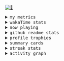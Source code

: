 [![🐙](https://hits.seeyoufarm.com/api/count/incr/badge.svg?url=https%3A%2F%2Fgithub.com%2Fktnkk%2Fhit-counter&count_bg=%23070707&title_bg=%23070707&icon=&icon_color=%23E7E7E7&title=visitors&edge_flat=true)](https://hits.seeyoufarm.com)

<details>
  <summary> <samp>my metrics</samp></summary>
  
  <br>
  
 ![🐳](https://github.com/kkhys/kkhys/blob/main/github-metrics.svg)
  
  ***
</details>

<details>
  <summary> <samp>wakaTime stats</samp></summary>
  
  <br>
  
<!--START_SECTION:waka-->
![Code Time](http://img.shields.io/badge/Code%20Time-5%2C830%20hrs%2057%20mins-blue)

**🐱 My GitHub Data** 

> 📦 5.4 MB Used in GitHub's Storage 
 > 
> 🏆 508 Contributions in the Year 2025
 > 
> 💼 Opted to Hire
 > 
> 📜 9 Public Repositories 
 > 
> 🔑 24 Private Repositories 
 > 
**I'm a Night 🦉** 

```text
🌞 Morning                9394 commits        ███████░░░░░░░░░░░░░░░░░░   28.26 % 
🌆 Daytime                7120 commits        █████░░░░░░░░░░░░░░░░░░░░   21.42 % 
🌃 Evening                14209 commits       ███████████░░░░░░░░░░░░░░   42.75 % 
🌙 Night                  2513 commits        ██░░░░░░░░░░░░░░░░░░░░░░░   07.56 % 
```
📅 **I'm Most Productive on Sunday** 

```text
Monday                   3968 commits        ███░░░░░░░░░░░░░░░░░░░░░░   11.94 % 
Tuesday                  4530 commits        ███░░░░░░░░░░░░░░░░░░░░░░   13.63 % 
Wednesday                4460 commits        ███░░░░░░░░░░░░░░░░░░░░░░   13.42 % 
Thursday                 4645 commits        ███░░░░░░░░░░░░░░░░░░░░░░   13.98 % 
Friday                   4766 commits        ████░░░░░░░░░░░░░░░░░░░░░   14.34 % 
Saturday                 4980 commits        ████░░░░░░░░░░░░░░░░░░░░░   14.98 % 
Sunday                   5887 commits        ████░░░░░░░░░░░░░░░░░░░░░   17.71 % 
```


📊 **This Week I Spent My Time On** 

```text
🕑︎ Time Zone: Asia/Tokyo

💬 Programming Languages: 
Other                    32 hrs 7 mins       ██████████░░░░░░░░░░░░░░░   41.24 % 
TypeScript               23 hrs 50 mins      ████████░░░░░░░░░░░░░░░░░   30.61 % 
Java                     7 hrs 38 mins       ██░░░░░░░░░░░░░░░░░░░░░░░   09.80 % 
Image (svg)              6 hrs 57 mins       ██░░░░░░░░░░░░░░░░░░░░░░░   08.94 % 
MDX                      3 hrs 26 mins       █░░░░░░░░░░░░░░░░░░░░░░░░   04.42 % 

🔥 Editors: 
Chrome                   45 hrs 40 mins      ███████████████░░░░░░░░░░   58.65 % 
IntelliJ IDEA            20 hrs 29 mins      ███████░░░░░░░░░░░░░░░░░░   26.30 % 
WebStorm                 11 hrs 40 mins      ████░░░░░░░░░░░░░░░░░░░░░   15.00 % 
DataGrip                 2 mins              ░░░░░░░░░░░░░░░░░░░░░░░░░   00.05 % 

💻 Operating System: 
Mac                      77 hrs 53 mins      █████████████████████████   100.00 % 
```


 Last Updated on 2025/02/11 19:06:07 UTC
<!--END_SECTION:waka-->
  
  ***
</details>


<details>
  <summary> <samp>now playing</samp></summary>
  
  <br>
 
 [![🐟](https://spotify-github-profile.vercel.app/api/view?uid=31ryofms4dnv7mrohhepo4c4zgqu&cover_image=true&theme=default&show_offline=false&background_color=121212&bar_color=53b14f&bar_color_cover=false)](https://open.spotify.com/user/31ryofms4dnv7mrohhepo4c4zgqu)
  
  ***
</details>

<details>
  <summary> <samp>github readme stats</samp></summary>
  
  <br>
  
 <p align="left"> 
  <img alt="🐠" src="https://github-readme-stats.vercel.app/api?username=kkhys&count_private=true&show_icons=true&theme=dark&include_all_commits=true" />
  <img alt="🐟" src="https://github-readme-stats.vercel.app/api/top-langs/?username=kkhys&layout=compact&theme=dark&langs_count=10&hide=HTML,CSS,SCSS" />
</p>
  
  ***
</details>

<details>
  <summary> <samp>profile trophies</samp></summary>
  
  <br>
  
  [![🐬](https://github-profile-trophy.vercel.app/?username=kkhys&rank=SECRET,SSS,SS,S,AAA,AA,A&theme=darkhub&row=1&margin-w=10&no-bg=true)](https://github.com/ryo-ma/github-profile-trophy)
  
  ***
</details>

<details>
  <summary> <samp>summary cards</samp></summary>
  
  <br>
  
  ![🐋](https://github-profile-summary-cards.vercel.app/api/cards/profile-details?username=kkhys&theme=github_dark)
  ![🦑](https://github-profile-summary-cards.vercel.app/api/cards/repos-per-language?username=kkhys&theme=github_dark)
  ![🦭](https://github-profile-summary-cards.vercel.app/api/cards/most-commit-language?username=kkhys&theme=github_dark)
  ![🦀](https://github-profile-summary-cards.vercel.app/api/cards/stats?username=kkhys&theme=github_dark)
  ![🦈](https://github-profile-summary-cards.vercel.app/api/cards/productive-time?username=kkhys&theme=github_dark)
  
  ***
</details>

<details>
  <summary> <samp>streak stats</samp></summary>
  
  <br>
  
  [![🐠](http://github-readme-streak-stats.herokuapp.com?user=kkhys&theme=dark)](https://git.io/streak-stats)
  
  ***
</details>

<details>
  <summary> <samp>activity graph</samp></summary>
  
  <br>
  
  [![🐡](https://github-readme-activity-graph.vercel.app/graph?username=kkhys&theme=xcode)](https://github.com/ashutosh00710/github-readme-activity-graph)
  
  ***
</details>

